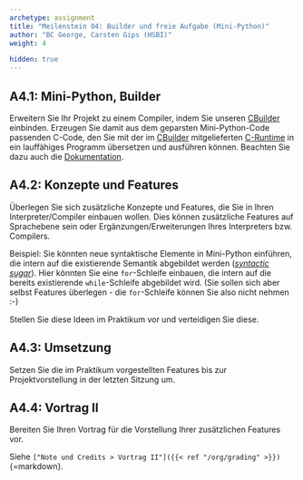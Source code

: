 ```yaml
---
archetype: assignment
title: "Meilenstein 04: Builder und freie Aufgabe (Mini-Python)"
author: "BC George, Carsten Gips (HSBI)"
weight: 4

hidden: true
---
```



## A4.1: Mini-Python, Builder

Erweitern Sie Ihr Projekt zu einem Compiler, indem Sie unseren [CBuilder]
einbinden. Erzeugen Sie damit aus dem geparsten Mini-Python-Code passenden
C-Code, den Sie mit der im [CBuilder] mitgelieferten [C-Runtime] in ein
lauffähiges Programm übersetzen und ausführen können. Beachten Sie dazu
auch die [Dokumentation].

[CBuilder]: https://github.com/Compiler-CampusMinden/Mini-Python-Builder
[C-Runtime]: https://github.com/Compiler-CampusMinden/Mini-Python-Builder/tree/master/c-runtime
[Dokumentation]: https://github.com/Compiler-CampusMinden/Mini-Python-Builder/tree/master/docs


## A4.2: Konzepte und Features

Überlegen Sie sich zusätzliche Konzepte und Features, die Sie in Ihren
Interpreter/Compiler einbauen wollen. Dies können zusätzliche Features
auf Sprachebene sein oder Ergänzungen/Erweiterungen Ihres Interpreters
bzw. Compilers.

Beispiel: Sie könnten neue syntaktische Elemente in Mini-Python einführen,
die intern auf die existierende Semantik abgebildet werden ([_syntactic sugar_]).
Hier könnten Sie eine `for`-Schleife einbauen, die intern auf die bereits
existierende `while`-Schleife abgebildet wird. (Sie sollen sich aber
selbst Features überlegen - die `for`-Schleife können Sie also nicht
nehmen :-)

Stellen Sie diese Ideen im Praktikum vor und verteidigen Sie diese.

[_syntactic sugar_]: https://en.wikipedia.org/wiki/Syntactic_sugar


## A4.3: Umsetzung

Setzen Sie die im Praktikum vorgestellten Features bis zur Projektvorstellung in
der letzten Sitzung um.


## A4.4: Vortrag II

Bereiten Sie Ihren Vortrag für die Vorstellung Ihrer zusätzlichen Features vor.

Siehe `["Note und Credits > Vortrag II"]({{< ref "/org/grading" >}})`{=markdown}.
